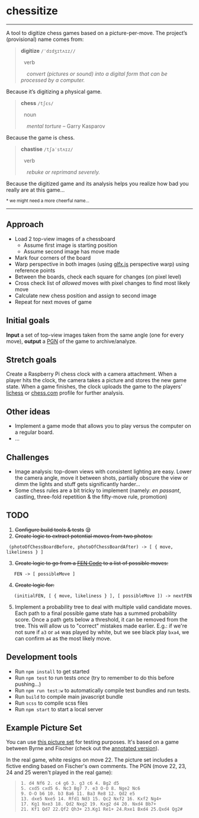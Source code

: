 # chessitize
---

A tool to digitize chess games based on a picture-per-move. The project’s (provisional) name comes from:

> **digitize** `/ˈdɪdʒɪtʌɪz//`
>
> &nbsp;&nbsp;verb
>
> &nbsp;&nbsp;&nbsp;&nbsp;*convert (pictures or sound) into a digital form that can be processed by a computer.*

Because it’s digitizing a physical game.

> **chess** `/tʃɛs/`
>
> &nbsp;&nbsp;noun
> 
> &nbsp;&nbsp;&nbsp;&nbsp;*mental torture* – Garry Kasparov

Because the game is chess.

> **chastise** `/tʃaˈstʌɪz/`
>
> &nbsp;&nbsp;verb
>
> &nbsp;&nbsp;&nbsp;&nbsp;*rebuke or reprimand severely.*

Because the digitized game and its analysis helps you realize how bad you really are at this game...

<sub>* we might need a more cheerful name...

---

## Approach

 - Load 2 top-view images of a chessboard
   - Assume first image is starting position
   - Assume second image has move made
 - Mark four corners of the board
 - Warp perspective in both images (using [glfx.js](http://evanw.github.io/glfx.js/) perspective warp) using reference points
 - Between the boards, check each square for changes (on pixel level)
 - Cross check list of *allowed* moves with pixel changes to find most likely move
 - Calculate new chess position and assign to second image
 - Repeat for next moves of game

## Initial goals

**Input** a set of top-view images taken from the same angle (one for every move), **output** a [PGN](https://en.wikipedia.org/wiki/Portable_Game_Notation) of the game to archive/analyze.

## Stretch goals

Create a Raspberry Pi chess clock with a camera attachment. When a player hits the clock, the camera takes a picture and stores the new game state. When a game finishes, the clock uploads the game to the players’ [lichess](https://lichess.org/) or [chess.com](https://www.chess.com) profile for further analysis.

## Other ideas

 - Implement a game mode that allows you to play versus the computer on a regular board.
 - ...


## Challenges

 - Image analysis: top-down views with consistent lighting are easy. Lower the camera angle, move it between shots, partially obscure the view or dimm the lights and stuff gets significantly harder...
 - Some chess rules are a bit tricky to implement (namely: *en passant*, castling, three-fold repetition & the fifty-move rule, promotion)

## TODO

 1. ~~Configure build tools & tests~~ 😪
 2. ~~Create logic to extract potential moves from two photos:~~
 
```
 (photoOfChessBoardBefore, photoOfChessBoardAfter) -> [ { move, likeliness } ]
```
 3. ~~Create logic to go from a [FEN Code](https://en.wikipedia.org/wiki/Forsyth%E2%80%93Edwards_Notation) to a list of possible moves:~~

```
   FEN -> [ possibleMove ]
```

 4. ~~Create logic for:~~

``` 
   (initialFEN, [ { move, likeliness } ], [ possibleMove ]) -> nextFEN
```
 5. Implement a probability tree to deal with multiple valid candidate moves. Each path to a final possible game state has a summed probability score. Once a path gets below a threshold, it can be removed from the tree. This will allow us to "correct" mistakes made earlier. E.g.: if we're not sure if `a3` or `a4` was played by white, but we see black play `bxa4`, we can confirm `a4` as the most likely move.

## Development tools
 - Run `npm install` to get started
 - Run `npm test` to run tests *once* (try to remember to do this before pushing...)
 - Run `npm run test:w` to automatically compile test bundles and run tests.
 - Run `build` to compile main javascript bundle
 - Run `scss` to compile scss files
 - Run `npm start` to start a local server
 
## Example Picture Set
You can use [this picture set](https://drive.google.com/drive/folders/1mpYWX-ZhJFkkVNh0HMidfy0dE3Km0pcN) for testing purposes. It's based on a game between Byrne and Fischer (check out the [annotated version](http://www.chessgames.com/perl/chessgame?gid=1008419&wm=b023%3Fq%24q&kpage=18)).

In the real game, white resigns on move 22. The picture set includes a fictive ending based on Fischer's own comments. The PGN (move 22, 23, 24 and 25 weren't played in the real game):

> ```
> 1. d4 Nf6 2. c4 g6 3. g3 c6 4. Bg2 d5
> 5. cxd5 cxd5 6. Nc3 Bg7 7. e3 O-O 8. Nge2 Nc6
> 9. O-O b6 10. b3 Ba6 11. Ba3 Re8 12. Qd2 e5
> 13. dxe5 Nxe5 14. Rfd1 Nd3 15. Qc2 Nxf2 16. Kxf2 Ng4+
> 17. Kg1 Nxe3 18. Qd2 Nxg2 19. Kxg2 d4 20. Nxd4 Bb7+
> 21. Kf1 Qd7 22.Qf2 Qh3+ 23.Kg1 Re1+ 24.Rxe1 Bxd4 25.Qxd4 Qg2#
> ```
